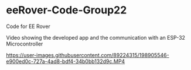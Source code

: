 # eeRover-Code-Group22
Code for EE Rover

Video showing the developed app and the communication with an ESP-32 Microcontroller

https://user-images.githubusercontent.com/89224315/198905546-e900ed0c-727a-4ad8-bdf4-34b0bb132d9c.MP4

